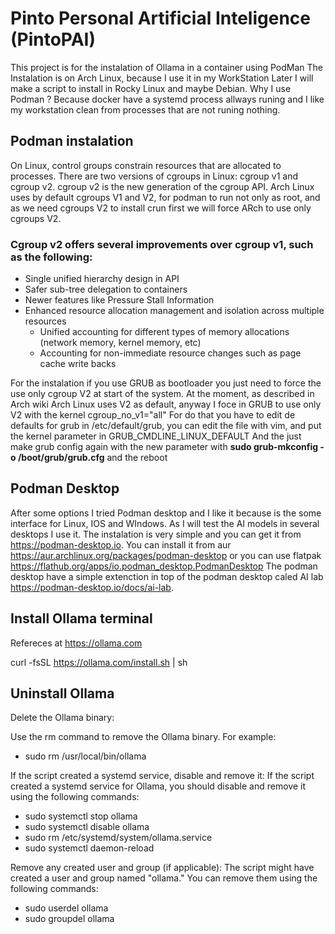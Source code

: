 # Pinto Personal Artificial Inteligence (PintoPAI)
This project is for the instalation of Ollama in a container using PodMan
The Instalation is on Arch Linux, because I use it in my WorkStation
Later I will make a script to install in Rocky Linux and maybe Debian.
Why I use Podman ? Because docker have a systemd process allways runing and I like my workstation clean from processes that are not runing nothing.  

## Podman instalation


On Linux, control groups constrain resources that are allocated to processes.
There are two versions of cgroups in Linux: cgroup v1 and cgroup v2. cgroup v2 is the new generation of the cgroup API.
Arch Linux uses by default cgroups V1 and V2, for podman to run not only as root, and as we need cgroups V2 to install crun first we will force ARch to use only cgroups V2.

### Cgroup v2 offers several improvements over cgroup v1, such as the following:

* Single unified hierarchy design in API
* Safer sub-tree delegation to containers
* Newer features like Pressure Stall Information
* Enhanced resource allocation management and isolation across multiple resources
  * Unified accounting for different types of memory allocations (network memory, kernel memory, etc)
  * Accounting for non-immediate resource changes such as page cache write backs

For the instalation if you use GRUB as bootloader you just need to force the use only cgroup V2 at start of the system.
At the moment, as described in Arch wiki Arch Linux uses V2 as default, anyway I foce in GRUB to use only V2 with the kernel cgroup_no_v1="all"
For do that you have to edit de defaults for grub in /etc/default/grub, you can edit the file  with vim, and put the kernel parameter in GRUB_CMDLINE_LINUX_DEFAULT
And the just make grub config again with the new parameter with **sudo grub-mkconfig -o /boot/grub/grub.cfg** and the reboot

## Podman Desktop
 
After some options I tried Podman desktop and I like it because is the some interface for Linux, IOS and WIndows. As I will test the AI models in several desktops I use it.
The instalation is very simple and you can get it from https://podman-desktop.io.
You can install it from aur https://aur.archlinux.org/packages/podman-desktop or you can use flatpak https://flathub.org/apps/io.podman_desktop.PodmanDesktop
The podman desktop have a simple extenction in top of the podman desktop caled AI lab https://podman-desktop.io/docs/ai-lab.

## Install Ollama terminal

Refereces at https://ollama.com

curl -fsSL https://ollama.com/install.sh | sh

## Uninstall Ollama

Delete the Ollama binary:

Use the rm command to remove the Ollama binary. For example:
- sudo rm /usr/local/bin/ollama

If the script created a systemd service, disable and remove it:
If the script created a systemd service for Ollama, you should disable and remove it using the following commands:
- sudo systemctl stop ollama
- sudo systemctl disable ollama
- sudo rm /etc/systemd/system/ollama.service
- sudo systemctl daemon-reload

Remove any created user and group (if applicable):
The script might have created a user and group named "ollama." You can remove them using the following commands:

- sudo userdel ollama
- sudo groupdel ollama
